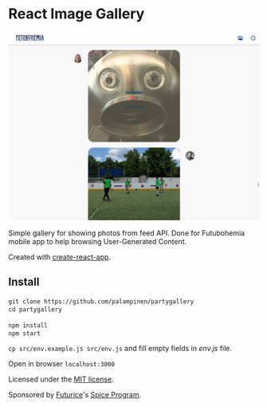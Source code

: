 # React Image Gallery

![Partygallery](https://raw.githubusercontent.com/palampinen/partygallery/Futubohemia/gallery.png)


Simple gallery for showing photos from feed API. Done for Futubohemia mobile app to help browsing User-Generated Content.

Created with [create-react-app](https://github.com/facebookincubator/create-react-app/).

## Install
```
git clone https://github.com/palampinen/partygallery
cd partygallery

npm install
npm start
```

`cp src/env.example.js src/env.js` and fill empty fields in *env.js* file.

Open in browser `localhost:3000`

Licensed under the [MIT license](http://opensource.org/licenses/MIT).

Sponsored by [Futurice](http://futurice.com)'s [Spice Program](http://spiceprogram.org/oss-sponsorship/).
